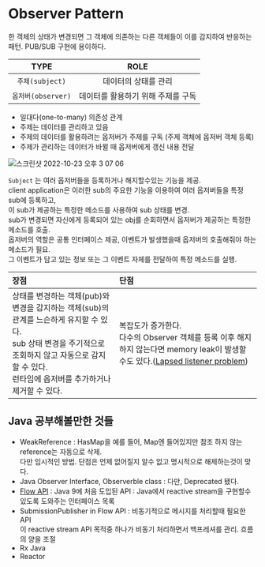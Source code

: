 # Observer Pattern

한 객체의 상태가 변경되면 그 객체에 의존하는 다른 객체들이 이를 감지하여 반응하는 패턴.
PUB/SUB 구현에 용이하다.

|        TYPE        |                ROLE                |
| :----------------: | :--------------------------------: |
|  `주제(subject)`   |        데이터의 상태를 관리        |
| `옵저버(observer)` | 데이터를 활용하기 위해 주제를 구독 |

- 일대다(one-to-many) 의존성 관계<br>
- 주제는 데이터를 관리하고 있음<br>
- 주제의 데이터를 활용하려는 옵저버가 주제를 구독 (주제 객체에 옵저버 객체 등록)<br>
- 주제가 관리하는 데이터가 바뀔 때 옵저버에게 갱신 내용 전달

![스크린샷 2022-10-23 오후 3 07 06](https://user-images.githubusercontent.com/37957608/197376837-74b1312d-bd3d-43f4-8eb1-fbe3364f66c3.png)

`Subject` 는 여러 옵저버들을 등록하거나 해지할수있는 기능을 제공.  
client application은 이러한 sub의 주요한 기능을 이용하여 여러 옵저버들을 특정 sub에 등록하고,  
이 sub가 제공하는 특정한 메소드를 사용하여 sub 상태를 변경.  
sub가 변경되면 자신에게 등록되어 있는 obj를 순회하면서 옵저버가 제공하는 특정한 메소드를 호출.  
옵저버의 역할은 공통 인터페이스 제공, 이벤트가 발생했을때 옵저버의 호출해줘야 하는 메소드가 필요.  
그 이벤트가 담고 있는 정보 또는 그 이벤트 자체를 전달하여 특정 메소드를 실행.

| 장점                                                                                                                                                                                                         | 단점                                                                                                                                                                                       |
| :----------------------------------------------------------------------------------------------------------------------------------------------------------------------------------------------------------- | :----------------------------------------------------------------------------------------------------------------------------------------------------------------------------------------- |
| 상태를 변경하는 객체(pub)와 변경을 감지하는 객체(sub)의 관계를 느슨하게 유지할 수 있다.<br>sub 상태 변경을 주기적으로 조회하지 않고 자동으로 감지할 수 있다.<br>런타임에 옵저버를 추가하거나 제거할 수 있다. | 복잡도가 증가한다.<br>다수의 Observer 객체를 등록 이후 해지하지 않는다면 memory leak이 발생할 수도 있다.([Lapsed listener problem](https://en.wikipedia.org/wiki/Lapsed_listener_problem)) |

## Java 공부해볼만한 것들

- WeakReference : HasMap을 예를 들어, Map엔 들어있지만 참조 하지 않는 reference는 자동으로 삭제.  
  다만 임시적인 방법. 단점은 언제 없어질지 알수 없고 명시적으로 해제하는것이 맞다.
- Java Observer Interface, Observerble class : 다만, Deprecated 됐다.
- [Flow API](https://devbksheen.tistory.com/entry/%EB%AA%A8%EB%8D%98-%EC%9E%90%EB%B0%94-%EB%A6%AC%EC%95%A1%ED%8B%B0%EB%B8%8C-%EC%8A%A4%ED%8A%B8%EB%A6%BC%EA%B3%BC-Flow-API%EB%9E%80) : Java 9에 처음 도입된 API : Java에서 reactive stream을 구현할수 있도록 도와주는 인터페이스 목록
- SubmissionPublisher in Flow API : 비동기적으로 메시지를 처리할때 필요한 API  
  이 reactive stream API 목적중 하나가 비동기 처리하면서 백프레셔를 관리. 흐름의 양을 조절
- Rx Java
- Reactor
